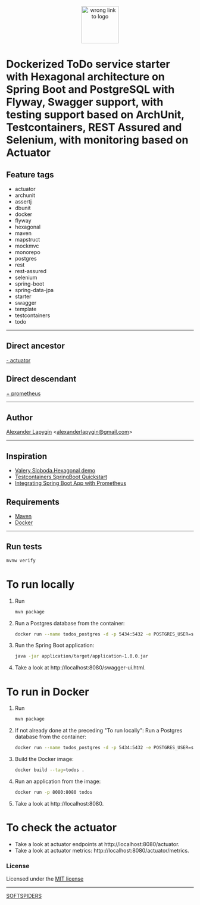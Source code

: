 <div align="center">
    <a href="https://github.com/softspiders/softspiders">
      <img src="https://avatars.githubusercontent.com/u/47006425?v=4"width="100" height="100" alt="wrong link to logo"/>
    </a>
</div> 

# Dockerized ToDo service starter with Hexagonal architecture on Spring Boot and PostgreSQL with Flyway, Swagger support, with testing support based on ArchUnit, Testcontainers, REST Assured and Selenium, with monitoring based on Actuator

## Feature tags

- actuator
- archunit
- assertj
- dbunit
- docker
- flyway
- hexagonal
- maven
- mapstruct
- mockmvc
- monorepo
- postgres
- rest
- rest-assured
- selenium
- spring-boot
- spring-data-jpa
- starter
- swagger
- template
- testcontainers
- todo

---

## Direct ancestor

[- actuator](https://github.com/softspiders/spring-boot-postgres-testcontainers-archunit-restful-swagger-restassured-selenium-hexagonal-todo/tree/spring-boot-psql-testcontainers-archunit-restful-swagger-restassured-selenium-hexagonal-monorepo-docker-todo#readme)

## Direct descendant

[+ prometheus](https://github.com/softspiders/spring-boot-postgres-testcontainers-archunit-restful-swagger-restassured-selenium-hexagonal-todo/tree/spring-boot-psql-testcontainers-archunit-restful-swagger-restassured-selenium-hexagonal-monorepo-docker-actuator-prometheus#readme)

---

## Author

[Alexander Lapygin](https://github.com/AlexanderLapygin) <<alexanderlapygin@gmail.com>>

---

## Inspiration

- [Valery Sloboda.Hexagonal demo](https://github.com/Antilamer1709/hexagonal-demo)
- [Testcontainers SpringBoot Quickstart](https://github.com/testcontainers/testcontainers-java-spring-boot-quickstart)
- [Integrating Spring Boot App with Prometheus](https://www.youtube.com/watch?v=F7vgtimBUq4&list=PLCjTX1j1zSJYPMFKYQlhvnSYOUJP0m7MD&index=8)

## Requirements

- [Maven](https://maven.apache.org/)
- [Docker](https://docs.docker.com/get-docker/)

---

## Run tests

```sh
mvnw verify
```

# To run locally
1) Run
   ```sh
   mvn package
   ```
2) Run a Postgres database from the container:
   ```sh
   docker run --name todos_postgres -d -p 5434:5432 -e POSTGRES_USER=sa -e POSTGRES_PASSWORD=password -e POSTGRES_DB=todos postgres
   ```
3) Run the Spring Boot application:
   ```sh
   java -jar application/target/application-1.0.0.jar
   ```
4) Take a look at http://localhost:8080/swagger-ui.html.

# To run in Docker
1) Run
   ```sh
   mvn package
   ```
2) If not already done at the preceding "To run locally": Run a Postgres database from the container:
   ```sh
   docker run --name todos_postgres -d -p 5434:5432 -e POSTGRES_USER=sa -e POSTGRES_PASSWORD=password -e POSTGRES_DB=todos postgres
   ```
3) Build the Docker image:
   ```sh
   docker build --tag=todos .
   ```
4) Run an application from the image:
   ```sh
   docker run -p 8080:8080 todos
   ```
5) Take a look at http://localhost:8080.

# To check the actuator

- Take a look at actuator endpoints at http://localhost:8080/actuator.
- Take a look at actuator metrics: http://localhost:8080/actuator/metrics.

### License

Licensed under the [MIT license](./LICENSE)

---

[SOFTSPIDERS](https://github.com/softspiders/softspiders)
